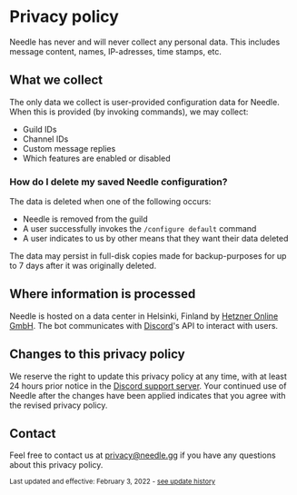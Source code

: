 # Privacy policy

Needle has never and will never collect any personal data. This includes message content, names, IP-adresses, time stamps, etc.


## What we collect
The only data we collect is user-provided configuration data for Needle. When this is provided (by invoking commands), we may collect:
- Guild IDs
- Channel IDs
- Custom message replies
- Which features are enabled or disabled

### How do I delete my saved Needle configuration?
The data is deleted when one of the following occurs:
- Needle is removed from the guild
- A user successfully invokes the `/configure default` command
- A user indicates to us by other means that they want their data deleted

The data may persist in full-disk copies made for backup-purposes for up to 7 days after it was originally deleted.

## Where information is processed
Needle is hosted on a data center in Helsinki, Finland by [Hetzner Online GmbH](https://www.hetzner.com/legal/privacy-policy). The bot communicates with [Discord](https://discord.com/privacy)'s API to interact with users.

## Changes to this privacy policy
We reserve the right to update this privacy policy at any time, with at least 24 hours prior notice in the [Discord support server](https://needle.gg/chat). Your continued use of Needle after the changes have been applied indicates that you agree with the revised privacy policy.

## Contact
Feel free to contact us at [privacy@needle.gg](mailto:privacy@needle.gg) if you have any questions about this privacy policy.

<sub>Last updated and effective: February 3, 2022 - <a href="https://github.com/MarcusOtter/discord-needle/commits/main/PRIVACY_POLICY.md">see update history</a></sub>
